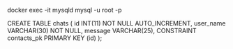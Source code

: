 docker exec -it mysqld mysql -u root -p

CREATE TABLE chats
( id INT(11) NOT NULL AUTO_INCREMENT,
  user_name VARCHAR(30) NOT NULL,
  message VARCHAR(25),
  CONSTRAINT contacts_pk PRIMARY KEY (id)
);